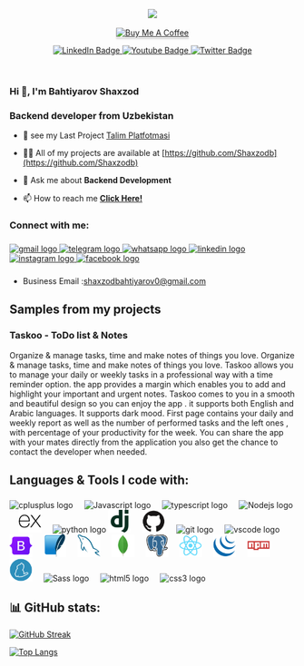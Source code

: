 <p align="center"><img src="https://media.giphy.com/media/M9gbBd9nbDrOTu1Mqx/giphy.gif" width="100"/></p>
<p align="center">
<a href="https://my.click.uz/clickp2p/C75355626DB62FB89D0E123920CBD163AAD0A4EAA7DA3F77B856605E0F0CB687" target="_blank"><img src="https://www.buymeacoffee.com/assets/img/custom_images/orange_img.png" alt="Buy Me A Coffee" style="height: 41px !important;width: 174px !important;box-shadow: 0px 3px 2px 0px rgba(190, 190, 190, 0.5) !important;-webkit-box-shadow: 0px 3px 2px 0px rgba(190, 190, 190, 0.5) !important;" ></a>
</p>
<div align="center" id="badges">
  <a href="your-linkedin-URL">
    <img src="https://img.shields.io/badge/LinkedIn-blue?style=for-the-badge&logo=linkedin&logoColor=white" alt="LinkedIn Badge"/>
  </a>
  <a href="your-youtube-URL">
    <img src="https://img.shields.io/badge/YouTube-red?style=for-the-badge&logo=youtube&logoColor=white" alt="Youtube Badge"/>
  </a>
  <a href="your-twitter-URL">
    <img src="https://img.shields.io/badge/Twitter-blue?style=for-the-badge&logo=twitter&logoColor=white" alt="Twitter Badge"/>
  </a>
</div>
<p align="center"><img src="https://komarev.com/ghpvc/?username=Shaxzodb&style=flat-square&color=blue" alt=""></p>
<h3 align="left">Hi 👋, I'm Bahtiyarov Shaxzod</h3>
<h3 align="left">Backend developer from Uzbekistan</h3>

- 🔭 see my Last Project <a href="https://shaxzodbahtiyarov.pythonanywhere.com/en/">Talim Platfotmasi</a>

- 👨‍💻 All of my projects are available at [https://github.com/Shaxzodb](https://github.com/Shaxzodb)

- 💬 Ask me about **Backend Development**

- 📫 How to reach me **[Click Here!](https://linktr.ee/shaxzodbahtiyarov)**

###

<h3 align="left">Connect with me:</h3>

###

<div align="left">
  <a href="mailto:shaxzodbahtiyarov0@gmail.com" target="_blank">
    <img src="https://raw.githubusercontent.com/maurodesouza/profile-readme-generator/master/src/assets/icons/social/gmail/default.svg" width="52" height="40" alt="gmail logo"  />
  </a>
  <a href="https://t.me/shaxzodbahtiyarov" target="_blank">
    <img src="https://raw.githubusercontent.com/maurodesouza/profile-readme-generator/master/src/assets/icons/social/telegram/default.svg" width="52" height="40" alt="telegram logo"  />
  </a>
  <a href="https://wa.me/+998937223620" target="_blank">
    <img src="https://raw.githubusercontent.com/maurodesouza/profile-readme-generator/master/src/assets/icons/social/whatsapp/default.svg" width="52" height="40" alt="whatsapp logo"  />
  </a>
  <a href="https://www.linkedin.com/in/shaxzod-bahtiyarov-ab7a6b252/" target="_blank">
    <img src="https://raw.githubusercontent.com/maurodesouza/profile-readme-generator/master/src/assets/icons/social/linkedin/default.svg" width="52" height="40" alt="linkedin logo"  />
  </a>
  <a href="https://www.instagram.com/shaxzodbahtiyarov/" target="_blank">
    <img src="https://raw.githubusercontent.com/maurodesouza/profile-readme-generator/master/src/assets/icons/social/instagram/default.svg" width="52" height="40" alt="instagram logo"  />
  </a>
  <a href="https://www.facebook.com/shaxzodbahtiyorov0/" target="_blank">
    <img src="https://raw.githubusercontent.com/maurodesouza/profile-readme-generator/master/src/assets/icons/social/facebook/default.svg" width="52" height="40" alt="facebook logo"  />
  </a>
</div>

###

<p align="left">
  <ul>
    <li>Business Email :<a href="mailto: shaxzodbahtiyarov0@gmail.coms">shaxzodbahtiyarov0@gmail.com</a></li>
  </ul>  
  
###

<h2>Samples from my projects</h2>
<h3>Taskoo - ToDo list & Notes</h3>
<p>Organize & manage tasks, time and make notes of things you love.
Organize & manage tasks, time and make notes of things you love.
Taskoo allows you to manage your daily or weekly tasks in a professional way with a time reminder option.
the app provides a margin which enables you to add and highlight your important and urgent notes.
Taskoo comes to you in a smooth and beautiful design  so you can enjoy the app .
it  supports both English and Arabic languages.
It supports dark mood.
First page contains your daily and weekly report as well as the number of performed tasks and the left ones , with percentage of your productivity for the week.
You can share the app with your mates directly from the application you also get the chance to contact the developer when needed.
</p>

###

<h2 align="left">Languages & Tools I code with:</h2>

###

<div align="left">
  <img src="https://cdn.jsdelivr.net/gh/devicons/devicon/icons/cplusplus/cplusplus-original.svg" height="40" alt="cplusplus logo"  />
  <img width="12" />
  <img src="https://cdn.jsdelivr.net/gh/devicons/devicon/icons/javascript/javascript-original.svg" height="40" alt="Javascript logo" />
  <img width="12" />
  <img src="https://cdn.jsdelivr.net/gh/devicons/devicon/icons/typescript/typescript-original.svg" height="40" alt="typescript logo"  />
  <img width="12" />
  <img src="https://cdn.jsdelivr.net/gh/devicons/devicon/icons/nodejs/nodejs-original.svg" height="40" alt="Nodejs logo"  />
  <img width="12" />
  <img src="https://github.com/devicons/devicon/blob/1119b9f84c0290e0f0b38982099a2bd027a48bf1/icons/express/express-original.svg" height="40" alt="express logo"  />
  <img width="12" />
  <img src="https://cdn.jsdelivr.net/gh/devicons/devicon/icons/python/python-original.svg" height="40" alt="python logo"  />
  <img src="https://github.com/devicons/devicon/blob/1119b9f84c0290e0f0b38982099a2bd027a48bf1/icons/django/django-plain.svg" height="40" alt="django logo"  />
  <img width="12" />
  <img src="https://github.com/devicons/devicon/blob/1119b9f84c0290e0f0b38982099a2bd027a48bf1/icons/github/github-original.svg" height="40" alt="github logo"  />
  <img width="12" />
  <img src="https://cdn.jsdelivr.net/gh/devicons/devicon/icons/git/git-original.svg" height="40" alt="git logo"  />
  <img width="12" />
  <img src="https://cdn.jsdelivr.net/gh/devicons/devicon/icons/vscode/vscode-original.svg" height="40" alt="vscode logo"  />
  <img width="12" />
  <img src="https://github.com/devicons/devicon/blob/1119b9f84c0290e0f0b38982099a2bd027a48bf1/icons/bootstrap/bootstrap-original.svg" height="40" alt="bootstrap logo"  />
  <img width="12" />
  <img src="https://github.com/devicons/devicon/blob/1119b9f84c0290e0f0b38982099a2bd027a48bf1/icons/sqlite/sqlite-original.svg" height="40" alt="python logo"  />
  <img width="12" />
  <img src="https://github.com/devicons/devicon/blob/1119b9f84c0290e0f0b38982099a2bd027a48bf1/icons/mysql/mysql-original.svg" height="40" alt="mysql logo"  />
  <img width="12" />
  <img src="https://github.com/devicons/devicon/blob/1119b9f84c0290e0f0b38982099a2bd027a48bf1/icons/mongodb/mongodb-original.svg" height="40" alt="mongodb logo"  />
  <img width="12" />
  <img src="https://github.com/devicons/devicon/blob/1119b9f84c0290e0f0b38982099a2bd027a48bf1/icons/postgresql/postgresql-original.svg" height="40" alt="postgresql logo"  />
  <img width="12" />
  <img src="https://github.com/devicons/devicon/blob/1119b9f84c0290e0f0b38982099a2bd027a48bf1/icons/react/react-original.svg" height="40" alt="React logo"  />
  <img width="12" />
  <img src="https://github.com/devicons/devicon/blob/1119b9f84c0290e0f0b38982099a2bd027a48bf1/icons/jquery/jquery-original.svg" height="40" alt="JQuery logo"  />
  <img width="12" />
  <img src="https://github.com/devicons/devicon/blob/1119b9f84c0290e0f0b38982099a2bd027a48bf1/icons/npm/npm-original-wordmark.svg" height="40" alt="npm logo"  />
  <img width="12" />
  <img src="https://github.com/devicons/devicon/blob/1119b9f84c0290e0f0b38982099a2bd027a48bf1/icons/yarn/yarn-original.svg" height="40" alt="Yarn logo"  />
  <img width="12" />
  <img src="https://cdn.jsdelivr.net/gh/devicons/devicon/icons/sass/sass-original.svg" height="40" alt="Sass logo"  />
  <img width="12" />
  <img src="https://cdn.jsdelivr.net/gh/devicons/devicon/icons/html5/html5-original.svg" height="40" alt="html5 logo"  />
  <img width="12" />
  <img src="https://cdn.jsdelivr.net/gh/devicons/devicon/icons/css3/css3-original.svg" height="40" alt="css3 logo"  />
  
</div>

###

<h2>📊 GitHub stats:</h2>

[![GitHub Streak](http://github-readme-streak-stats.herokuapp.com?user=Shaxzodb&theme=dark&background=000000)](https://git.io/streak-stats)

[![Top Langs](https://github-readme-stats.vercel.app/api/top-langs/?username=Shaxzodb&layout=compact&theme=vision-friendly-dark)](https://github.com/anuraghazra/github-readme-stats)

